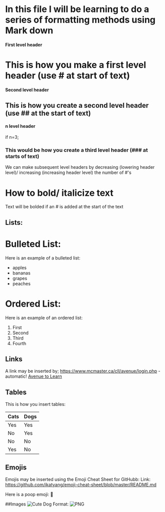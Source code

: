 # In this file I will be learning to do a series of formatting methods using Mark down 

#### First level header
# This is how you make a first level header (use # at start of text)

#### Second level header 
## This is how you create a second level header (use ## at the start of text)

#### n level header
if n=3;
### This would be how you create a third level header (### at starts of text)

We can make subsequent level headers by decreasing (lowering header level)/ increasing (increasing header level) the number of #'s

# How to bold/ italicize text 
Text will be bolded if an # is added at the start of the text 

## Lists:
# Bulleted List:
Here is an example of a bulleted list:
- apples
- bananas
- grapes
- peaches

# Ordered List:
Here is an example of an ordered list:
1. First
2. Second 
3. Third
4. Fourth

## Links
A link may be inserted by;
https://www.mcmaster.ca/cll/avenue/login.php - automatic!
[Avenue to Learn](https://www.mcmaster.ca/cll/avenue/login.php)

## Tables
This is how you insert tables:

Cats | Dogs
------------ | -------------
Yes | Yes
No |Yes
No | No
Yes|No

## Emojis
Emojis may be inserted using the Emoji Cheat Sheet for GitHubb:
Link: https://github.com/ikatyang/emoji-cheat-sheet/blob/master/README.md

Here is a poop emoji:
:hankey:

##Images
![Cute Dog](/images/download.png)
Format: ![PNG](https://www.google.com/url?sa=i&source=images&cd=&cad=rja&uact=8&ved=2ahUKEwjvzLmV6p3gAhXnTN8KHW6lBMEQjRx6BAgBEAU&url=https%3A%2F%2Fwww.akc.org%2Fdog-breeds%2Fsmartest-dogs%2F&psig=AOvVaw182FMJS7mNRoGm_MDcpVGF&ust=1549223654832041)


